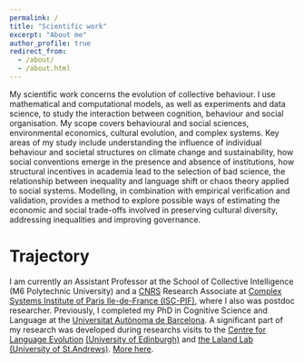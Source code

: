 ```yaml
---
permalink: /
title: "Scientific work"
excerpt: "About me"
author_profile: true
redirect_from:
  - /about/
  - /about.html
---
```


My scientific work concerns the evolution of collective behaviour. I use mathematical and computational models, as well as experiments and data science, to study the interaction between cognition, behaviour and social organisation. My scope covers behavioural and social sciences, environmental economics, cultural evolution, and complex systems. Key areas of my study include understanding the influence of individual behaviour and societal structures on climate change and sustainability, how social conventions emerge in the presence and absence of institutions, how structural incentives in academia lead to the selection of bad science, the relationship between inequality and language shift or chaos theory applied to social systems. Modelling, in combination with empirical verification and validation, provides a method to explore possible ways of estimating the economic and social trade-offs involved in preserving cultural diversity, addressing inequalities and improving governance.

Trajectory
======
I am currently an Assistant Professor at the School of Collective Intelligence (M6 Polytechnic University) and a <a href="https://www.cnrs.fr/en">CNRS</a> Research Associate at <a href="https://iscpif.fr/">Complex Systems Institute of Paris Ile-de-France (ISC-PIF)</a>, where I also was postdoc researcher. Previously, I completed my PhD in Cognitive Science and Language at the <a href="https://www.uab.cat/en/">Universitat Autònoma de Barcelona</a>. A significant part of my research was developed during researchs visits to the <a href="http://www.lel.ed.ac.uk/cle/">Centre for Language Evolution</a> <a href="https://www.ed.ac.uk/">(University of Edinburgh)</a> and <a href="https://lalandlab.st-andrews.ac.uk/">the Laland Lab</a> <a href="https://www.st-andrews.ac.uk/">(University of St.Andrews)</a>. <a href="https://jsegoviamartin.github.io/cv/">More here</a>.

<!--
<head>
    <meta charset="utf-8">
    <meta name="viewport" content="width=device-width, initial-scale=1.0">
    <title>Spread of variants in a microcommunity</title>
  </head>
  <body>
  <p>  These visualizations illustrate the emergence of shared cultrual conventions in 16-agent micro-societies using an agent-based model as described in Segovia Martín, J., Walker, B., Fay, N. & Tamariz, M. (2019). "Network connectivity dynamics affect the evolution of culturally transmitted variants". </P>
  <p>  Rows represent rounds, columns represent agents and colors represent varaint choice. We show results for three levels of content bias and three levels of population connectivity dynamics.</p>
  <style> body {padding: 0; margin: 0;} </style>
  <script src="p5.js"></script>
  <script src="p5.dom.js"></script>
  <script src="p5.sound.js"></script>
  <script src="sketch.js"></script>
  </body>

</html> -->
